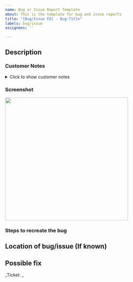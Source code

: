 ```yaml
---
name: Bug or Issue Report Template
about: This is the template for bug and issue reports
title: "[Bug/Issue FD] - Bug-Title"
labels: bug/issue
assignees: ''

---
```


## Description

### Customer Notes

<!-- The customer notes that are on the ticket-->
<details>
<summary>Click to show customer notes</summary>
<p>

</p>
</details>

### Screenshot

<!-- <img src="img_here" width="400" /> -->

<img src="img_here" width="400" />

### Steps to recreate the bug

## Location of bug/issue (If known)

## Possible fix

_Ticket: _